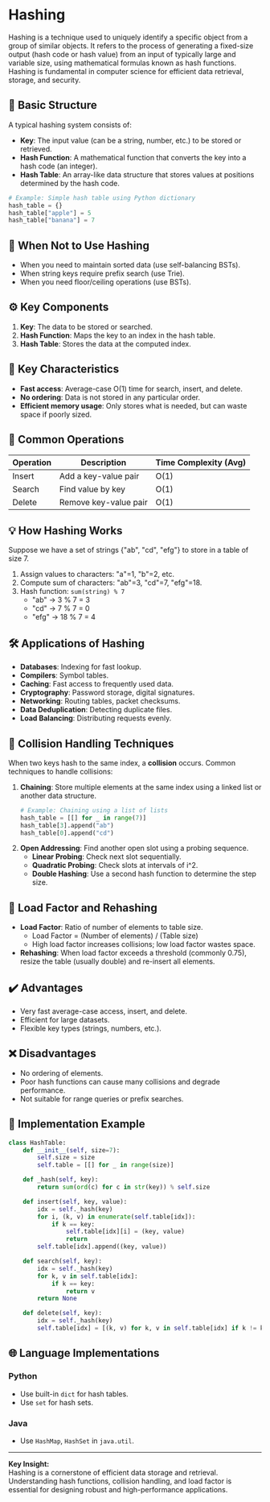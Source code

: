 # Hashing

Hashing is a technique used to uniquely identify a specific object from a group of similar objects. It refers to the process of generating a fixed-size output (hash code or hash value) from an input of typically large and variable size, using mathematical formulas known as hash functions. Hashing is fundamental in computer science for efficient data retrieval, storage, and security.

## 🧱 Basic Structure

A typical hashing system consists of:

- **Key**: The input value (can be a string, number, etc.) to be stored or retrieved.
- **Hash Function**: A mathematical function that converts the key into a hash code (an integer).
- **Hash Table**: An array-like data structure that stores values at positions determined by the hash code.

```python
# Example: Simple hash table using Python dictionary
hash_table = {}
hash_table["apple"] = 5
hash_table["banana"] = 7
```

## 🔄 When Not to Use Hashing

- When you need to maintain sorted data (use self-balancing BSTs).
- When string keys require prefix search (use Trie).
- When you need floor/ceiling operations (use BSTs).

## ⚙️ Key Components

1. **Key**: The data to be stored or searched.
2. **Hash Function**: Maps the key to an index in the hash table.
3. **Hash Table**: Stores the data at the computed index.

## 🔑 Key Characteristics

- **Fast access**: Average-case O(1) time for search, insert, and delete.
- **No ordering**: Data is not stored in any particular order.
- **Efficient memory usage**: Only stores what is needed, but can waste space if poorly sized.

## 🎯 Common Operations

| Operation | Description                | Time Complexity (Avg) |
|-----------|----------------------------|----------------------|
| Insert    | Add a key-value pair       | O(1)                 |
| Search    | Find value by key          | O(1)                 |
| Delete    | Remove key-value pair      | O(1)                 |

## 💡 How Hashing Works

Suppose we have a set of strings {"ab", "cd", "efg"} to store in a table of size 7.

1. Assign values to characters: "a"=1, "b"=2, etc.
2. Compute sum of characters: "ab"=3, "cd"=7, "efg"=18.
3. Hash function: `sum(string) % 7`
   - "ab" → 3 % 7 = 3
   - "cd" → 7 % 7 = 0
   - "efg" → 18 % 7 = 4

## 🛠️ Applications of Hashing

- **Databases**: Indexing for fast lookup.
- **Compilers**: Symbol tables.
- **Caching**: Fast access to frequently used data.
- **Cryptography**: Password storage, digital signatures.
- **Networking**: Routing tables, packet checksums.
- **Data Deduplication**: Detecting duplicate files.
- **Load Balancing**: Distributing requests evenly.

## 🧩 Collision Handling Techniques

When two keys hash to the same index, a **collision** occurs. Common techniques to handle collisions:

1. **Chaining**: Store multiple elements at the same index using a linked list or another data structure.
   ```python
   # Example: Chaining using a list of lists
   hash_table = [[] for _ in range(7)]
   hash_table[3].append("ab")
   hash_table[0].append("cd")
   ```
2. **Open Addressing**: Find another open slot using a probing sequence.
   - **Linear Probing**: Check next slot sequentially.
   - **Quadratic Probing**: Check slots at intervals of i^2.
   - **Double Hashing**: Use a second hash function to determine the step size.

## 📏 Load Factor and Rehashing

- **Load Factor**: Ratio of number of elements to table size.
  - Load Factor = (Number of elements) / (Table size)
  - High load factor increases collisions; low load factor wastes space.
- **Rehashing**: When load factor exceeds a threshold (commonly 0.75), resize the table (usually double) and re-insert all elements.

## ✔️ Advantages

- Very fast average-case access, insert, and delete.
- Efficient for large datasets.
- Flexible key types (strings, numbers, etc.).

## ❌ Disadvantages

- No ordering of elements.
- Poor hash functions can cause many collisions and degrade performance.
- Not suitable for range queries or prefix searches.

## 🚀 Implementation Example

```python
class HashTable:
    def __init__(self, size=7):
        self.size = size
        self.table = [[] for _ in range(size)]

    def _hash(self, key):
        return sum(ord(c) for c in str(key)) % self.size

    def insert(self, key, value):
        idx = self._hash(key)
        for i, (k, v) in enumerate(self.table[idx]):
            if k == key:
                self.table[idx][i] = (key, value)
                return
        self.table[idx].append((key, value))

    def search(self, key):
        idx = self._hash(key)
        for k, v in self.table[idx]:
            if k == key:
                return v
        return None

    def delete(self, key):
        idx = self._hash(key)
        self.table[idx] = [(k, v) for k, v in self.table[idx] if k != key]
```

## 🌐 Language Implementations

### Python

- Use built-in `dict` for hash tables.
- Use `set` for hash sets.

### Java

- Use `HashMap`, `HashSet` in `java.util`.

---

**Key Insight:**  
Hashing is a cornerstone of efficient data storage and retrieval. Understanding hash functions, collision handling, and load factor is essential for designing robust and high-performance applications.
